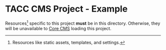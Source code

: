 # TACC CMS Project - Example

Resources[^1] specific to this project __must__ be in this directory.
Otherwise, they will be unavailable to [Core CMS] loading this project.

[^1]: Resources like static assets, templates, and settings.

[Core CMS]: https://github.com/TACC/Core-CMS
